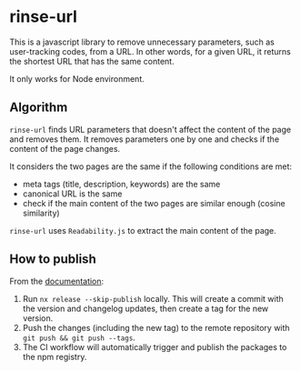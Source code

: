 # rinse-url

This is a javascript library to remove unnecessary parameters, such as user-tracking codes, from a URL.
In other words, for a given URL, it returns the shortest URL that has the same content.

It only works for Node environment.

## Algorithm

`rinse-url` finds URL parameters that doesn't affect the content of the page and removes them.
It removes parameters one by one and checks if the content of the page changes.

It considers the two pages are the same if the following conditions are met:

- meta tags (title, description, keywords) are the same
- canonical URL is the same
- check if the main content of the two pages are similar enough (cosine similarity)

`rinse-url` uses `Readability.js` to extract the main content of the page.

## How to publish

From the [documentation](https://nx.dev/recipes/nx-release/publish-in-ci-cd):

1. Run `nx release --skip-publish` locally. This will create a commit with the version and changelog updates, then create a tag for the new version.
2. Push the changes (including the new tag) to the remote repository with `git push && git push --tags`.
3. The CI workflow will automatically trigger and publish the packages to the npm registry.
